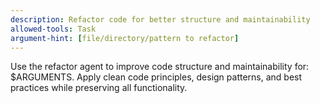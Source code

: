 ```yaml
---
description: Refactor code for better structure and maintainability
allowed-tools: Task
argument-hint: [file/directory/pattern to refactor]
---
```


Use the refactor agent to improve code structure and maintainability for: $ARGUMENTS. Apply clean code principles, design patterns, and best practices while preserving all functionality.
